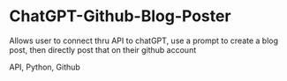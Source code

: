 # ChatGPT-Github-Blog-Poster

Allows user to connect thru API to chatGPT, use a prompt to create a blog post, then directly post that on their github account

API, Python, Github
